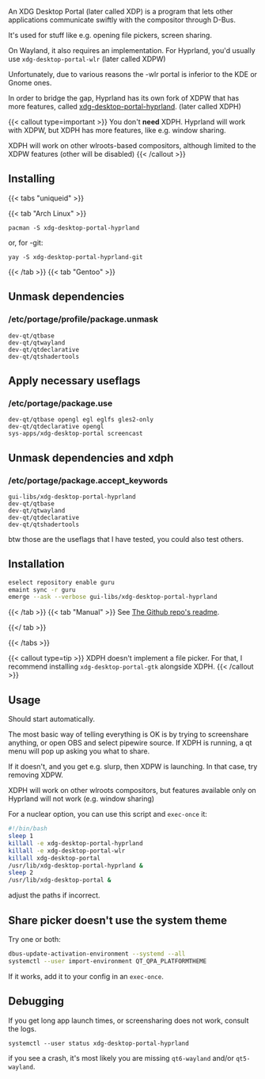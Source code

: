 An XDG Desktop Portal (later called XDP) is a program that lets other
applications communicate swiftly with the compositor through D-Bus.

It's used for stuff like e.g. opening file pickers, screen sharing.

On Wayland, it also requires an implementation. For Hyprland,
you'd usually use `xdg-desktop-portal-wlr` (later called XDPW)

Unfortunately, due to various reasons the -wlr portal is inferior
to the KDE or Gnome ones.

In order to bridge the gap, Hyprland has its own fork of XDPW that
has more features, called [xdg-desktop-portal-hyprland](https://github.com/hyprwm/xdg-desktop-portal-hyprland).
(later called XDPH)

{{< callout type=important >}}
You don't **need** XDPH. Hyprland will work with XDPW, but XDPH has more features, like e.g.
window sharing.

XDPH will work on other wlroots-based compositors, although limited to the XDPW features (other
will be disabled)
{{< /callout >}}

## Installing
{{< tabs "uniqueid" >}}

{{< tab "Arch Linux" >}}
```plain
pacman -S xdg-desktop-portal-hyprland
```
or, for -git:
```plain
yay -S xdg-desktop-portal-hyprland-git
```

{{< /tab >}}
{{< tab "Gentoo" >}}
## Unmask dependencies
### /etc/portage/profile/package.unmask
```plain
dev-qt/qtbase
dev-qt/qtwayland
dev-qt/qtdeclarative
dev-qt/qtshadertools
```

## Apply necessary useflags
### /etc/portage/package.use
```plain
dev-qt/qtbase opengl egl eglfs gles2-only
dev-qt/qtdeclarative opengl
sys-apps/xdg-desktop-portal screencast
```

## Unmask dependencies and xdph
### /etc/portage/package.accept_keywords
```plain
gui-libs/xdg-desktop-portal-hyprland 
dev-qt/qtbase
dev-qt/qtwayland
dev-qt/qtdeclarative
dev-qt/qtshadertools
```

btw those are the useflags that I have tested, you could also test others.

## Installation
```sh
eselect repository enable guru
emaint sync -r guru
emerge --ask --verbose gui-libs/xdg-desktop-portal-hyprland
```

{{< /tab >}}
{{< tab "Manual" >}}
See [The Github repo's readme](https://github.com/hyprwm/xdg-desktop-portal-hyprland).

{{</ tab >}}

{{< /tabs >}}

{{< callout type=tip >}}
XDPH doesn't implement a file picker. For that, I recommend installing `xdg-desktop-portal-gtk` alongside XDPH.
{{< /callout >}}

## Usage

Should start automatically.

The most basic way of telling everything is OK is by trying to screenshare anything, or
open OBS and select pipewire source. If XDPH is running, a qt menu will pop up asking you
what to share.

If it doesn't, and you get e.g. slurp, then XDPW is launching. In that case, try removing XDPW.

XDPH will work on other wlroots compositors, but features available only on Hyprland will not work
(e.g. window sharing)

For a nuclear option, you can use this script and `exec-once` it:
```sh
#!/bin/bash
sleep 1
killall -e xdg-desktop-portal-hyprland
killall -e xdg-desktop-portal-wlr
killall xdg-desktop-portal
/usr/lib/xdg-desktop-portal-hyprland &
sleep 2
/usr/lib/xdg-desktop-portal &
```
adjust the paths if incorrect.

## Share picker doesn't use the system theme

Try one or both:
```sh
dbus-update-activation-environment --systemd --all
systemctl --user import-environment QT_QPA_PLATFORMTHEME
```

If it works, add it to your config in an `exec-once`.

## Debugging

If you get long app launch times, or screensharing does not work, consult the logs.

`systemctl --user status xdg-desktop-portal-hyprland`

if you see a crash, it's most likely you are missing `qt6-wayland` and/or `qt5-wayland`.
